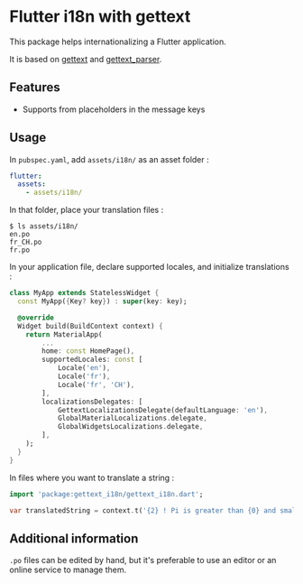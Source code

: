 # Flutter i18n with gettext

This package helps internationalizing a Flutter application.

It is based on [gettext](https://pub.dev/packages/gettext) and [gettext_parser](https://pub.dev/packages/gettext_parser).

## Features

- Supports from placeholders in the message keys

## Usage

In `pubspec.yaml`, add `assets/i18n/` as an asset folder :

```yaml
flutter:
  assets:
    - assets/i18n/
```

In that folder, place your translation files : 
```shell
$ ls assets/i18n/
en.po
fr_CH.po
fr.po
```

In your application file, declare supported locales, and initialize translations :

```dart
class MyApp extends StatelessWidget {
  const MyApp({Key? key}) : super(key: key);

  @override
  Widget build(BuildContext context) {
    return MaterialApp(
        ...
        home: const HomePage(),
        supportedLocales: const [
            Locale('en'),
            Locale('fr'),
            Locale('fr', 'CH'),
        ],
        localizationsDelegates: [
            GettextLocalizationsDelegate(defaultLanguage: 'en'),
            GlobalMaterialLocalizations.delegate,
            GlobalWidgetsLocalizations.delegate,
        ],
    );
  }
}
```

In files where you want to translate a string :

```dart
import 'package:gettext_i18n/gettext_i18n.dart';

var translatedString = context.t('{2} ! Pi is greater than {0} and smaller than {1}', args: [3, 4, 'Hello']);
```

## Additional information

`.po` files can be edited by hand, but it's preferable to use an editor or an online service to manage them.